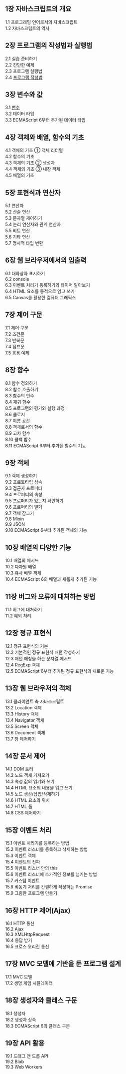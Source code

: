 ## 1장 자바스크립트의 개요

1.1 프로그래밍 언어로서의 자바스크립트  
1.2 자바스크립트의 역사  

## 2장 프로그램의 작성법과 실행법

2.1 실습 준비하기  
2.2 간단한 예제  
2.3 프로그램 실행법  
2.4 [프로그램 작성법](2.4)  

## 3장 변수와 값

3.1 [변수](3.1)  
3.2 데이터 타입  
3.3 ECMAScript 6부터 추가된 데이터 타입  

## 4장 객체와 배열, 함수의 기초

4.1 객체의 기초 ① 객체 리터럴  
4.2 함수의 기초  
4.3 객체의 기초 ② 생성자  
4.4 객체의 기초 ③ 내장 객체  
4.5 배열의 기초  

## 5장 표현식과 연산자

5.1 연산자  
5.2 산술 연산  
5.3 문자열 제어하기  
5.4 논리 연산자와 관계 연산자  
5.5 비트 연산  
5.6 기타 연산  
5.7 명시적 타입 변환  

## 6장 웹 브라우저에서의 입출력

6.1 대화상자 표시하기  
6.2 console  
6.3 이벤트 처리기 등록하기와 타이머 알아보기  
6.4 HTML 요소를 동적으로 읽고 쓰기  
6.5 Canvas를 활용한 컴퓨터 그래픽스  

## 7장 제어 구문

7.1 제어 구문  
7.2 조건문  
7.3 반복문  
7.4 점프문  
7.5 응용 예제  

## 8장 함수

8.1 함수 정의하기  
8.2 함수 호출하기  
8.3 함수의 인수  
8.4 재귀 함수  
8.5 프로그램의 평가와 실행 과정  
8.6 클로저  
8.7 이름 공간  
8.8 객체로서의 함수  
8.9 고차 함수  
8.10 콜백 함수  
8.11 ECMAScript 6부터 추가된 함수의 기능  

## 9장 객체

9.1 객체 생성하기  
9.2 프로토타입 상속  
9.3 접근자 프로퍼티  
9.4 프로퍼티의 속성  
9.5 프로퍼티가 있는지 확인하기  
9.6 프로퍼티의 열거  
9.7 객체 잠그기  
9.8 Mixin  
9.9 JSON  
9.10 ECMAScript 6부터 추가된 객체의 기능  

## 10장 배열의 다양한 기능

10.1 배열의 메서드  
10.2 다차원 배열  
10.3 유사 배열 객체  
10.4 ECMAScript 6의 배열과 새롭게 추가된 기능  

## 11장 버그와 오류에 대처하는 방법

11.1 버그에 대처하기  
11.2 예외 처리  

## 12장 정규 표현식

12.1 정규 표현식의 기본  
12.2 기본적인 정규 표현식 패턴 작성하기  
12.3 패턴 매칭을 하는 문자열 메서드  
12.4 RegExp 객체  
12.5 ECMAScript 6부터 추가된 정규 표현식의 새로운 기능  

## 13장 웹 브라우저의 객체

13.1 클라이언트 측 자바스크립트  
13.2 Location 객체  
13.3 History 객체  
13.4 Navigator 객체  
13.5 Screen 객체  
13.6 Document 객체  
13.7 창 제어하기  

## 14장 문서 제어

14.1 DOM 트리  
14.2 노드 객체 가져오기  
14.3 속성 값의 읽기와 쓰기  
14.4 HTML 요소의 내용을 읽고 쓰기  
14.5 노드 생성/삽입/삭제하기  
14.6 HTML 요소의 위치  
14.7 HTML 폼  
14.8 CSS 제어하기  

## 15장 이벤트 처리

15.1 이벤트 처리기를 등록하는 방법  
15.2 이벤트 리스너를 등록하고 삭제하는 방법  
15.3 이벤트 객체  
15.4 이벤트의 전파  
15.5 이벤트 리스너 안의 this  
15.6 이벤트 리스너에 추가적인 정보를 넘기는 방법  
15.7 커스텀 이벤트  
15.8 비동기 처리를 간결하게 작성하는 Promise  
15.9 그림판 프로그램 만들기  

## 16장 HTTP 제어(Ajax)

16.1 HTTP 통신  
16.2 Ajax  
16.3 XMLHttpRequest  
16.4 응답 받기  
16.5 크로스 오리진 통신  

## 17장 MVC 모델에 기반을 둔 프로그램 설계

17.1 MVC 모델  
17.2 생명 게임 시뮬레이터  

## 18장 생성자와 클래스 구문

18.1 생성자  
18.2 생성자 상속  
18.3 ECMAScript 6의 클래스 구문  

## 19장 API 활용

19.1 드래그 앤 드롭 API  
19.2 Blob  
19.3 Web Workers  